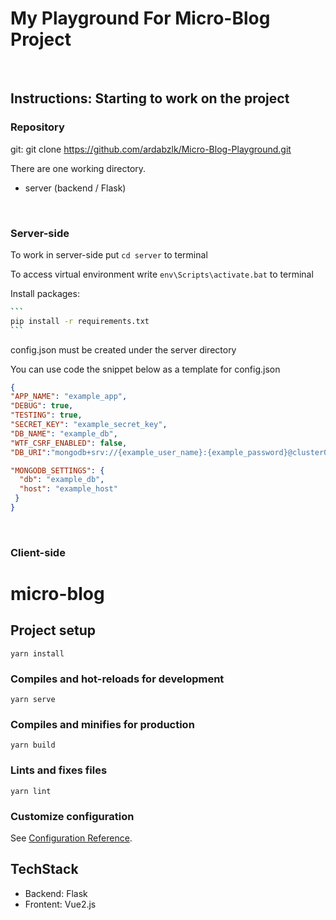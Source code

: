 # My Playground For Micro-Blog Project

<br>

## Instructions: Starting to work on the project

### Repository

git: git clone <https://github.com/ardabzlk/Micro-Blog-Playground.git>

There are one working directory.

* server (backend / Flask)

<br>

### Server-side

To work in server-side put `cd server` to terminal

To access virtual environment write `env\Scripts\activate.bat` to terminal

Install packages:

~~~bash
```
pip install -r requirements.txt
```
~~~

config.json must be created under the server directory

You can use code the snippet below as a template for config.json

```json
{
"APP_NAME": "example_app",
"DEBUG": true,
"TESTING": true,
"SECRET_KEY": "example_secret_key",
"DB_NAME": "example_db",
"WTF_CSRF_ENABLED": false,
"DB_URI":"mongodb+srv://{example_user_name}:{example_password}@cluster0.ldccoab.mongodb.net/{example_db}?retryWrites=true&w=majority",

"MONGODB_SETTINGS": {
  "db": "example_db",
  "host": "example_host"
 }
}
```

<br>

### Client-side

# micro-blog

## Project setup

```
yarn install
```

### Compiles and hot-reloads for development

```
yarn serve
```

### Compiles and minifies for production

```
yarn build
```

### Lints and fixes files

```
yarn lint
```

### Customize configuration

See [Configuration Reference](https://cli.vuejs.org/config/).

## TechStack

* Backend: Flask
* Frontent: Vue2.js
